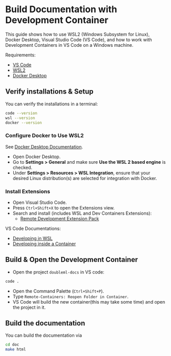 # Build Documentation with Development Container

This guide shows how to use WSL2 (Windows Subsystem for Linux), Docker Desktop, Visual Studio Code (VS Code), and how to work with Development Containers in VS Code on a Windows machine.

Requirements:
 - [VS Code](https://code.visualstudio.com/)
 - [WSL2](https://learn.microsoft.com/en-us/windows/wsl/install)
 - [Docker Desktop](https://docs.docker.com/desktop/setup/install/windows-install/)

## Verify installations & Setup

You can verify the installations in a terminal:
   
   ```bash
   code --version
   wsl --version
   docker --version
   ```

### Configure Docker to Use WSL2

   See [Docker Desktop Documentation](https://docs.docker.com/desktop/features/wsl/#turn-on-docker-desktop-wsl-2).
   - Open Docker Desktop.
   - Go to **Settings > General** and make sure **Use the WSL 2 based engine** is checked.
   - Under **Settings > Resources > WSL Integration**, ensure that your desired Linux distribution(s) are selected for integration with Docker.

### Install Extensions

   - Open Visual Studio Code.
   - Press `Ctrl+Shift+X` to open the Extensions view.
   - Search and install (includes WSL and Dev Containers Extensions):
      - [Remote Development Extension Pack](https://marketplace.visualstudio.com/items?itemName=ms-vscode-remote.vscode-remote-extensionpack)

   VS Code Documentations:
   - [Developing in WSL](https://code.visualstudio.com/docs/remote/wsl)
   - [Developing inside a Container](https://code.visualstudio.com/docs/devcontainers/containers)


## Build & Open the Development Container

   - Open the project `doubleml-docs` in VS code:

   ```bash
   code .
   ```

   - Open the Command Palette (`Ctrl+Shift+P`).
   - Type `Remote-Containers: Reopen Folder in Container`.
   - VS Code will build the new container(this may take some time) and open the project in it.


## Build the documentation

You can build the documentation via

   ```bash
   cd doc
   make html
   ```
